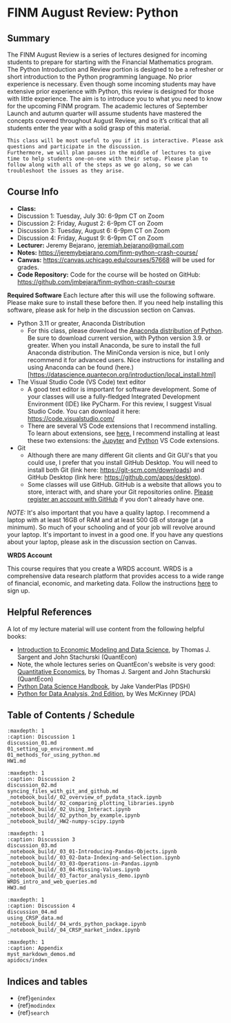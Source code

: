 # FINM August Review: Python
  

## Summary

The FINM August Review is a series of lectures designed for incoming students to prepare for starting with the Financial Mathematics program. The Python Introduction and Review portion is designed to be a refresher or short introduction to the Python programming language. No prior experience is necessary. Even though some incoming students may have extensive prior experience with Python, this review is designed for those with little experience. The aim is to introduce you to what you need to know for the upcoming FINM program. The academic lectures of September Launch and autumn quarter will assume students have mastered the concepts covered throughout August Review, and so it’s critical that all students enter the year with a solid grasp of this material. 


```{note}
This class will be most useful to you if it is interactive. Please ask questions and participate in the discussion. 
Furthermore, we will plan pauses in the middle of lectures to give time to help students one-on-one with their setup. Please plan to follow along with all of the steps as we go along, so we can troubleshoot the issues as they arise.
```


## Course Info

- **Class:** 
 - Discussion 1: Tuesday, July 30: 6-9pm CT on Zoom
 - Discussion 2: Friday, August 2: 6-9pm CT on Zoom
 - Discussion 3: Tuesday, August 6: 6-9pm CT on Zoom
 - Discussion 4: Friday, August 9: 6-9pm CT on Zoom
- **Lecturer:** Jeremy Bejarano, jeremiah.bejarano@gmail.com
- **Notes:** https://jeremybejarano.com/finm-python-crash-course/
- **Canvas:** https://canvas.uchicago.edu/courses/57668 will be used for grades. 
- **Code Repository:** Code for the course will be hosted on GitHub: https://github.com/jmbejara/finm-python-crash-course 

**Required Software**
Each lecture after this will use the following software. Please make sure to install these before then. If you need help installing this software, please  ask for help in the discussion section on Canvas.

 - Python 3.11 or greater, Anaconda Distribution
   - For this class, please download the [Anaconda distribution of Python](https://www.anaconda.com/products/distribution). Be sure to download current version, with Python version 3.9. or greater. When you install Anaconda, be sure to install the full Anaconda distribution. 
   The MiniConda version is nice, but I only recommend it for advanced users. Nice instructions for installing and using Anaconda can be found (here.)[https://datascience.quantecon.org/introduction/local_install.html]
 - The Visual Studio Code (VS Code) text editor
   - A good text editor is important for software development. Some of your classes will use a fully-fledged Integrated Development Environment (IDE) like PyCharm. For this review, I suggest Visual Studio Code. You can download it here: https://code.visualstudio.com/
   - There are several VS Code extensions that I recommend installing. To learn about extensions, see [here.](https://code.visualstudio.com/docs/editor/extension-marketplace) I recommend installing at least these two extensions: the [Jupyter](https://marketplace.visualstudio.com/items?itemName=ms-toolsai.jupyter) and [Python](https://marketplace.visualstudio.com/items?itemName=ms-python.python) VS Code extensions.
 - Git
   - Although there are many different Git clients and Git GUI's that you could use,
   I prefer that you install GitHub Desktop. You will need to install both 
   Git (link here: https://git-scm.com/downloads) 
   and GitHub Desktop (link here: https://github.com/apps/desktop).
   - Some classes will use GitHub. GitHub is a website that allows you to store, interact with, and share your Git repositories online. [Please register an account with GitHub](https://github.com/) if you don't already have one.

*NOTE:* It's also important that you have a quality laptop. I recommend a laptop with at least 16GB of RAM and at least 500 GB of storage (at a minimum). 
So much of your schooling and of your job will revolve around your laptop. 
It's important to invest in a good one. If you have any questions about your laptop, please ask in the discussion section on Canvas.

**WRDS Account**

This course requires that you create a WRDS account. WRDS is a comprehensive data research platform that provides access to a wide range of financial, economic, and marketing data.
Follow the instructions [here](./01_setting_up_environment.md#wrds-how-do-i-sign-up) to sign up.



## Helpful References

A lot of my lecture material will use content from the following helpful books:

* [Introduction to Economic Modeling and Data Science](https://datascience.quantecon.org/), by Thomas J. Sargent and John Stachurski (QuantEcon)
* Note, the whole lectures series on QuantEcon's website is very good: [Quantitative Economics](https://lectures.quantecon.org/), by Thomas J. Sargent and John Stachurski (QuantEcon)
* [Python Data Science Handbook](https://jakevdp.github.io/PythonDataScienceHandbook/), by Jake VanderPlas (PDSH)
* [Python for Data Analysis, 2nd Edition](https://github.com/wesm/pydata-book), by Wes McKinney (PDA)

## Table of Contents / Schedule


```{toctree}
:maxdepth: 1
:caption: Discussion 1
discussion_01.md
01_setting_up_environment.md
01_methods_for_using_python.md
HW1.md
```

```{toctree}
:maxdepth: 1
:caption: Discussion 2
discussion_02.md
syncing_files_with_git_and_github.md
_notebook_build/_02_overview_of_pydata_stack.ipynb
_notebook_build/_02_comparing_plotting_libraries.ipynb
_notebook_build/_02_Using_Interact.ipynb
_notebook_build/_02_python_by_example.ipynb
_notebook_build/_HW2-numpy-scipy.ipynb
```

```{toctree}
:maxdepth: 1
:caption: Discussion 3
discussion_03.md
_notebook_build/_03_01-Introducing-Pandas-Objects.ipynb
_notebook_build/_03_02-Data-Indexing-and-Selection.ipynb
_notebook_build/_03_03-Operations-in-Pandas.ipynb
_notebook_build/_03_04-Missing-Values.ipynb
_notebook_build/_03_factor_analysis_demo.ipynb
WRDS_intro_and_web_queries.md
HW3.md
```

```{toctree}
:maxdepth: 1
:caption: Discussion 4️
discussion_04.md
using_CRSP_data.md
_notebook_build/_04_wrds_python_package.ipynb
_notebook_build/_04_CRSP_market_index.ipynb
```


```{toctree}
:maxdepth: 1
:caption: Appendix
myst_markdown_demos.md
apidocs/index
```


## Indices and tables

- {ref}`genindex`
- {ref}`modindex`
- {ref}`search`

